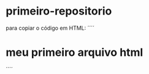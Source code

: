 # primeiro-repositorio
para copiar o código em HTML:
´´´´
<html>
  <h1>meu primeiro arquivo html</h1>
  </html>
´´´´
